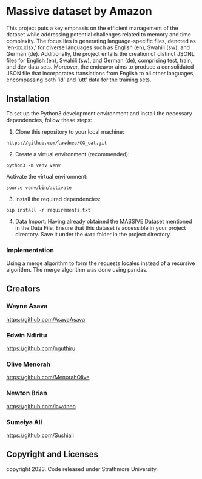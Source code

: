 # Massive dataset by Amazon

This project puts a key emphasis on the efficient management of the dataset while addressing potential challenges related to memory and time complexity. The focus lies in generating language-specific files, denoted as 'en-xx.xlsx,' for diverse languages such as English (en), Swahili (sw), and German (de). Additionally, the project entails the creation of distinct JSONL files for English (en), Swahili (sw), and German (de), comprising test, train, and dev data sets. Moreover, the endeavor aims to produce a consolidated JSON file that incorporates translations from English to all other languages, encompassing both 'id' and 'utt' data for the training sets.


## Installation
To set up the Python3 development environment and install the necessary dependencies, follow these steps:

1. Clone this repository to your local machine:
```{code}
https://github.com/lawdneo/CG_cat.git
``` 
2. Create a virtual environment (recommended):
```{code}
python3 -m venv venv
```
Activate the virtual environment:
```{code}
source venv/bin/activate
```
3. Install the required dependencies:
```{code}
pip install -r requirements.txt
```
4. Data Import:
Having already obtained the MASSIVE Dataset mentioned in the Data File, Ensure that this dataset is accessible in your project directory. Save it under the ```data``` folder in the project directory.

### Implementation

Using a merge algorithm to form the requests locales instead of a recursive algorithm.
The merge algorithm was done using pandas.

## Creators 

### Wayne Asava 
https://github.com/AsavaAsava

### Edwin Ndiritu 
https://github.com/nguthiru

### Olive Menorah 
https://github.com/MenorahOlive

### Newton Brian 
https://github.com/lawdneo

### Sumeiya Ali 
https://github.com/Sushiali

## Copyright and Licenses 
copyright 2023. Code released under Strathmore University.


